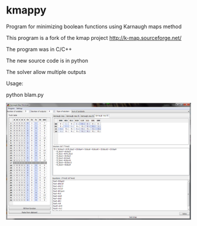kmappy
======

Program for minimizing boolean functions using Karnaugh maps method

This program is a fork of the kmap project http://k-map.sourceforge.net/

The program was in C/C++

The new source code is in python

The solver allow multiple outputs

Usage:

  python blam.py

![ScreenShot](screenshot/MainFrame.png)
